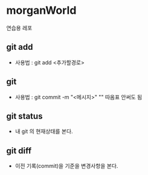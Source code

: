 # morganWorld

연습용 레포

## git add

- 사용법 : git add <추가할경로>

## git

- 사용법 : git commit -m "<메시지>"
  "" 따옴표 안써도 됨

## git status

- 내 git 의 현재상태를 본다.

## git diff

- 이전 기록(commit)을 기준을 변경사항을 본다.
